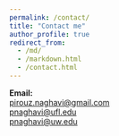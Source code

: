 ```yaml
---
permalink: /contact/
title: "Contact me"
author_profile: true
redirect_from: 
  - /md/
  - /markdown.html
  - /contact.html
---
```

__Email:__<br/> 
<a href="mailto:pirouz.naghavi@gmail.com">pirouz.naghavi@gmail.com</a><br/> 
<a href="mailto:mailto:pnaghavi@ufl.edu">pnaghavi@ufl.edu</a><br/> 
<a href="mailto:mailto:pnaghavi@uw.edu">pnaghavi@uw.edu</a><br/> 